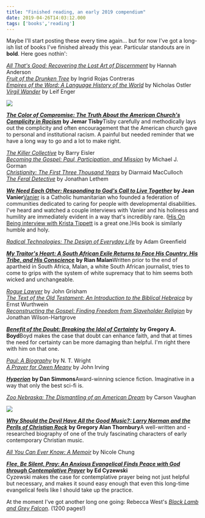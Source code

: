 ```yaml
---
title: "Finished reading, an early 2019 compendium"
date: 2019-04-26T14:03:12.000
tags: ['books','reading']
---
```


Maybe I'll start posting these every time again... but for now I've got a long-ish list of books I've finished already this year. Particular standouts are in **bold**. Here goes nothin':

_[All That's Good: Recovering the Lost Art of Discernment](https://amzn.to/2Dzt3oy)_ [](https://amzn.to/2Dzt3oy) by Hannah Anderson  
_[Fruit of the Drunken Tree](https://amzn.to/2DAGlkT)_ [](https://amzn.to/2DAGlkT) by Ingrid Rojas Contreras  
_[Empires of the Word: A Language History of the World](https://amzn.to/2GHuF1J)_ [](https://amzn.to/2GHuF1J) by Nicholas Ostler  
_[Virgil Wander](https://amzn.to/2DADoRd)_ [](https://amzn.to/2DADoRd) by Leif Enger  

![](/images/2019/the-color-of-compromise.jpeg)

  
_**[The Color of Compromise: The Truth About the American Church's Complicity in Racism](https://amzn.to/2IYhMC2)**_ **[](https://amzn.to/2IYhMC2) by Jemar Tisby**Tisby carefully and methodically lays out the complicity and often encouragement that the American church gave to personal and institutional racism. A painful but needed reminder that we have a long way to go and a lot to make right.  
  
_[The Killer Collective](https://amzn.to/2XHrlJF)_ by Barry Eisler  
_[Becoming the Gospel: Paul, Participation, and Mission](https://amzn.to/2DAIf53)_ by Michael J. Gorman  
_[Christianity: The First Three Thousand Years](https://amzn.to/2GHuR0X)_ by Diarmaid MacCulloch  
_[The Feral Detective](https://amzn.to/2XNtALv)_ by Jonathan Lethem  
  
_**[We Need Each Other: Responding to God's Call to Live Together](https://amzn.to/2Vq2M6u)**_ **by Jean Vanier**[Vanier](https://en.wikipedia.org/wiki/Jean_Vanier) is a Catholic humanitarian who founded a federation of communities dedicated to caring for people with developmental disabilities. I've heard and watched a couple interviews with Vanier and his holiness and humility are immediately evident in a way that's incredibly rare. ([His On Being interview with Krista Tippett](https://onbeing.org/programs/jean-vanier-the-wisdom-of-tenderness/) is a great one.)His book is similarly humble and holy.  
  
_[Radical Technologies: The Design of Everyday Life](https://amzn.to/2Vsxagu)_ by Adam Greenfield  
  
_**[My Traitor's Heart: A South African Exile Returns to Face His Country, His Tribe, and His Conscience](https://amzn.to/2IVvbut)**_ **by Rian Malan**Written prior to the end of apartheid in South Africa, Malan, a white South African journalist, tries to come to grips with the system of white supremacy that to him seems both wicked and unchangeable.  
  
_[Rogue Lawyer](https://amzn.to/2GGDrx0)_ by John Grisham  
_[The Text of the Old Testament: An Introduction to the Biblical Hebraica](https://amzn.to/2DB94WE)_ by Ernst Wurthwein  
_[Reconstructing the Gospel: Finding Freedom from Slaveholder Religion](https://amzn.to/2XGhjZa)_ by Jonathan Wilson-Hartgrove  
  
_**[Benefit of the Doubt: Breaking the Idol of Certainty](https://amzn.to/2IXnYtV)**_ **[](https://amzn.to/2IXnYtV) by Gregory A. Boyd**Boyd makes the case that doubt can enhance faith, and that at times the need for certainty can be more damaging than helpful. I'm right there with him on that one.  
  
_[Paul: A Biography](https://amzn.to/2DtWHvF)_ by N. T. Wright  
_[A Prayer for Owen Meany](https://amzn.to/2VspTNN)_ by John Irving  
  
_**[Hyperion](https://amzn.to/2ITob14)**_ **by Dan Simmons**Award-winning science fiction. Imaginative in a way that only the best sci-fi is.  
  
_[Zoo Nebraska: The Dismantling of an American Dream](https://amzn.to/2Dzu3ci)_ by Carson Vaughan

![](/images/2019/all-the-good-music.jpeg)

  
_**[Why Should the Devil Have All the Good Music?: Larry Norman and the Perils of Christian Rock](https://amzn.to/2IWr80R)**_ **by Gregory Alan Thornbury**A well-written and -researched biography of one of the truly fascinating characters of early contemporary Christian music.  
  
_[All You Can Ever Know: A Memoir](https://amzn.to/2Dzx38R)_ by Nicole Chung  
  
_**[Flee, Be Silent, Pray: An Anxious Evangelical Finds Peace with God through Contemplative Prayer](https://amzn.to/2GJol9V)**_ **by Ed Cyzewski**  
Cyzewski makes the case for contemplative prayer being not just helpful but necessary, and makes it sound easy enough that even this long-time evangelical feels like I should take up the practice.

At the moment I've got another long one going: Rebecca West's _[Black Lamb and Grey Falcon](https://amzn.to/2XHrMnh)_. (1200 pages!)
